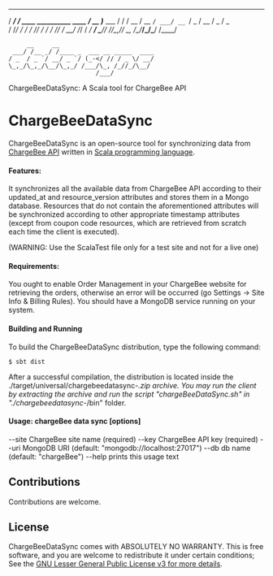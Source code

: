    ________                          ____
  / ____/ /_  ____  __________ ____ / __ )___  ___
 / /   / __ \/ __ `/ ___/ __ `/ _ \/ __  / _ \/ _ \
/ /___/ / / / /_/ / /  / /_/ /  __/ /_/ /  __/  __/
\____/_/ /_/\__,_/_/   \__, /\___/_____/\___/\___/
                      /____/

         __     __
     ___/ /__ _/ /____ _  ___ __ _____  ____
    / _  / _ `/ __/ _ `/ (_-</ // / _ \/ __/
    \_,_/\_,_/\__/\_,_/ /___/\_, /_//_/\__/
                            /___/

  ChargeBeeDataSync: A Scala tool for ChargeBee API

# ChargeBeeDataSync

ChargeBeeDataSync is an open-source tool for synchronizing data from [ChargeBee API](https://apidocs.chargebee.com/docs/api) written in [Scala programming language](http://scala-lang.org).

#### Features:

It synchronizes all the available data from ChargeBee API according to their updated_at and resource_version attributes and stores them in a Mongo database.
Resources that do not contain the aforementioned attributes will be synchronized according to other appropriate timestamp attributes (except from coupon code resources, which are retrieved from scratch each time the client is executed).

(WARNING: Use the ScalaTest file only for a test site and not for a live one)

#### Requirements:

You ought to enable Order Management in your ChargeBee website for retrieving the orders, otherwise an error will be occurred (go Settings -> Site Info & Billing Rules).
You should have a MongoDB service running on your system.

#### Building and Running
To build the ChargeBeeDataSync distribution, type the following command:
```
$ sbt dist
```
After a successful compilation, the distribution is located inside the ./target/universal/chargebeedatasync-*.zip archive.
You may run the client by extracting the archive and run the script "chargeBeeDataSync.sh" in "./chargebeedatasync-*/bin" folder.

#### Usage: chargeBee data sync [options]

  --site <value>  ChargeBee site name (required)
  --key <value>   ChargeBee API key (required)
  --uri <value>   MongoDB URI (default: "mongodb://localhost:27017")
  --db <value>    db name (default: "chargeBee")
  --help          prints this usage text

## Contributions

Contributions are welcome.

## License

ChargeBeeDataSync comes with ABSOLUTELY NO WARRANTY. This is free software, and you are welcome to redistribute it
under certain conditions; See the [GNU Lesser General Public License v3 for more details](http://www.gnu.org/licenses/lgpl-3.0.html).